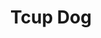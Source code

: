 ---
pid: fs97
title: Tcup Dog
location_transcription: In my house
coordinates: "[-75.150464661624, 39.955249460148]"
zipcode: 
gen_neighborhood: 
neighborhood: 
outside_phl: 
age: '7'
age_range: 6-13
instagram: 
image_file_name: fs_97.jpg
proposal_transcription: 
topic: Animals
topic_summary: '0'
type: Other No Form
keywords_other: 
credit: Casadee Cruz
image_labels: Dog
twitter: 
facebook: 
permalink: "/monuments/fs97/"
layout: item-page
---